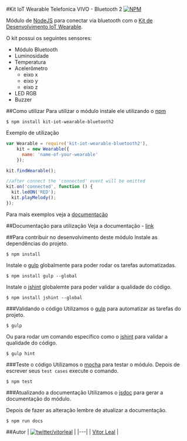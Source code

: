 #Kit IoT Wearable Telefonica VIVO - Bluetooth 2
[![NPM](https://nodei.co/npm/kit-iot-wearable-bluetooth2.png?downloads=true)](https://nodei.co/npm/kit-iot-wearable-bluetooth2/)

Módulo de [NodeJS](http://nodejs.org/) para conectar via bluetooth com o [Kit de Desenvolvimento IoT Wearable](http://iot.telefonicabeta.com/).

O kit possui os seguintes sensores:
  * Módulo Bluetooth
  * Luminosidade
  * Temperatura
  * Acelerômetro
    * eixo x
    * eixo y
    * eixo z
  * LED RGB
  * Buzzer


##Como utilizar
Para utilizar o módulo instale ele utilizando o [npm](https://www.npmjs.com/)
```
$ npm install kit-iot-wearable-bluetooth2
```

Exemplo de utilização
```js
var Wearable = require('kit-iot-wearable-bluetooth2'),
    kit = new Wearable({
      name: 'name-of-your-wearable'
    });

kit.findWearable();

//after connect the 'connected' event will be emitted
kit.on('connected', function () {
  kit.ledON('RED');
  kit.playMelody();
});
```

Para mais exemplos veja a [documentação](DOCS.md)


##Documentação para utilização
Veja a documentação - [link](DOCS.md)


##Para contribuir no desenvolvimento deste módulo
Instale as dependências do projeto.
```
$ npm install
```

Instale o [gulp](https://www.npmjs.com/package/gulp) globalmente para poder rodar os tarefas automatizadas.
```
$ npm install gulp --global
```

Instale o [jshint]() globalemte para poder validar a qualidade do código.
```
$ npm install jshint --global
```

###Validando o código
Utilizamos o [gulp](https://www.npmjs.com/package/gulp) para automatizar as tarefas do projeto.
```
$ gulp
```

Ou para rodar um comando específico como o [jshint](http://jshint.com/) para validar a qualidade do código.
```
$ gulp hint
```

###Teste o código
Utilizamos o [mocha](https://github.com/mochajs/mocha) para testar o módulo. Depois de escrever seus `test cases` execute o comando.
```
$ npm test
```

###Atualizando a documentação
Utilizamos o [jsdoc](http://usejsdoc.org/) para gerar a documentação do módulo.

Depois de fazer as alteração lembre de atualizar a documentação.
```
$ npm run docs
```


##Autor
| [![twitter/vitorleal](http://gravatar.com/avatar/e133221d7fbc0dee159dca127d2f6f00?s=80)](http://twitter.com/vitorleal "Follow @vitorleal on Twitter") |
|---|
| [Vitor Leal](http://vitorleal.com) |
